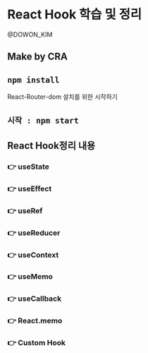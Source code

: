 # React Hook 학습 및 정리
@DOWON_KIM 

## Make by CRA

## `npm install`
React-Router-dom 설치를 위한 시작하기

## `시작 : npm start`

## React Hook정리 내용

### 👉 useState

### 👉 useEffect

### 👉 useRef

### 👉 useReducer

### 👉 useContext

### 👉 useMemo

### 👉 useCallback

### 👉 React.memo

### 👉 Custom Hook
